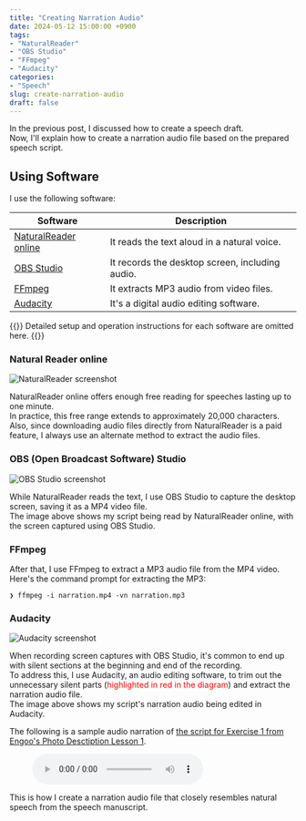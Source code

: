 ```yaml
---
title: "Creating Narration Audio"
date: 2024-05-12 15:00:00 +0900
tags:
- "NaturalReader"
- "OBS Studio"
- "FFmpeg"
- "Audacity"
categories:
- "Speech"
slug: create-narration-audio
draft: false
---
```


In the previous post, I discussed how to create a speech draft.  
Now, I'll explain how to create a narration audio file based on the prepared speech script.

## Using Software

I use the following software:

| Software | Description |
| --- | --- |
| [NaturalReader online](https://www.naturalreaders.com/) | It reads the text aloud in a natural voice. |
| [OBS Studio](https://obsproject.com/) | It records the desktop screen, including audio. |
| [FFmpeg](https://ffmpeg.org/) | It extracts MP3 audio from video files. |
| [Audacity](https://www.audacityteam.org/) | It's a digital audio editing software. |

{{<alert title="Note" color="primary">}}
Detailed setup and operation instructions for each software are omitted here.
{{</alert>}}

### Natural Reader online

![NaturalReader screenshot](/docsy/imgs/2024-05-12-natural-reader.png)

NaturalReader online offers enough free reading for speeches lasting up to one minute.   
In practice, this free range extends to approximately 20,000 characters.  
Also, since downloading audio files directly from NaturalReader is a paid feature, I always use an alternate method to extract the audio files.

### OBS (Open Broadcast Software) Studio

![OBS Studio screenshot](/docsy/imgs/2024-05-12-obs-studio.png)

While NaturalReader reads the text, I use OBS Studio to capture the desktop screen, saving it as a MP4 video file.   
The image above shows my script being read by NaturalReader online, with the screen captured using OBS Studio.

### FFmpeg

After that, I use FFmpeg to extract a MP3 audio file from the MP4 video.  
Here's the command prompt for extracting the MP3:

```
❯ ffmpeg -i narration.mp4 -vn narration.mp3
```

### Audacity

![Audacity screenshot](/docsy/imgs/2024-05-12-audacity-screenshot.png)

When recording screen captures with OBS Studio, it's common to end up with silent sections at the beginning and end of the recording.   
To address this, I use Audacity, an audio editing software, to trim out the unnecessary silent parts (<span style="color: red; ">highlighted in red in the diagram</span>) and extract the narration audio file.  
The image above shows my script's narration audio being edited in Audacity.

The following is a sample audio narration of [the script for Exercise 1 from Engoo's Photo Desctiption Lesson 1](/docsy/docs/engoo_photos/intermediate/lesson01/#exercise-1-at-the-doctors-office).
<figure>
  <audio controls src="/docsy/audios/2024-05-12-narration.mp3">
</figure>

This is how I create a narration audio file that closely resembles natural speech from the speech manuscript.
